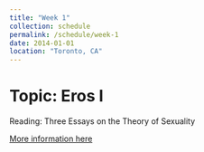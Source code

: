 ```yaml
---
title: "Week 1"
collection: schedule
permalink: /schedule/week-1
date: 2014-01-01
location: "Toronto, CA"
---
```



Topic: Eros I
======

Reading: Three Essays on the Theory of Sexuality

[More information here](http://example2.com)

